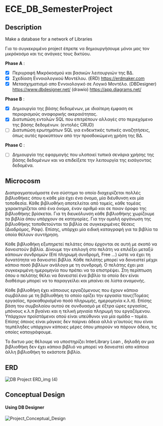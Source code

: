 # ECE_DB_SemesterProject

## Description
  Make a database for a network of Libraries
  
  Για το συγκεκριμένο project έπρεπε να δημιουργήσουμε μόνοι μας τον μικρόκοσμο και τις ανάγκες τους δικτύου.
  
  **Phase A** :
  - [x] Περιγραφή Μικρόκοσμού και βασικών λειτουργιών της ΒΔ.
  - [x] Σχεδίαση Εννοιολογικού Μοντέλου. (ERD) https://erdmaker.com
  - [x] Μετασχηματισμό απο Εννοιολογικό σε Λογικό Μοντέλο. (DBDesigner) https://www.dbdesigner.net/ (drawio) https://app.diagrams.net/
  
  **Phase B** :
  - [x] Δημιουργία της βάσης δεδομένων, με ιδιαίτερη έμφαση σε περιορισμούς αναφορικής ακεραιότητας.
  - [x] Διατυπώση εντολών SQL που επιτρέπουν αλλαγές στο περιεχόμενο της βάσης δεδομένων. (εντολές CRUD)
  - [ ] Διατυπώση ερωτημάτων SQL για ενδεικτικές τυπικές αναζητήσεις, όπως αυτές προκύπτουν από την προσδοκώμενη χρήση της ΒΔ.
  
  **Phase C** :
  - [ ] Δημιουργία της εφαρμογής που υλοποιεί τυπικά σενάρια χρήσης της βάσης δεδομένων και να επιδείξετε την λειτουργία της εισάγοντας δεδομένα.

## Microcosm
Διαπραγματευόμαστε ένα σύστημα το οποίο διαχειρίζεται πολλές βιβλιοθήκες όπου η κάθε μία έχει ένα όνομα, μία διέυθυνση και μία τοποθεσία. Κάθε βιβλιοθήκη αποτελείται από τομείς, κάθε τομέας χαρακτηρίζεται από ένα όνομα, έναν αριθμό και σε ποιον όροφο της  βιβλιοθήκης βρίσκεται. Για τη διευκόλυνση κάθε βιβλιοθήκης χωρίζουμε τα βιβλία όπου υπάρχουν σε κατηγορίες. Για την ομαλή οργάνωση της βιβλιοθήκης τοποθετούνται τα βιβλία σε συγκεκριμένες θέσεις (Διαδρόμος, Ράφι).  Επίσης, υπάρχει μία ειδική καταγραφή για τα βιβλία τα οποία θέλουν συντήρηση.

Κάθε βιβλιοθήκη εξυπηρετεί πελάτες όπου έρχονται σε αυτή με σκοπό να δανειστούν βιβλία. Δίνουμε την επιλογή στο πελάτη να επιλέξει μεταξύ κάποιων συνδρομών (Επί πληρωμή συνδρομή, Free …) ώστε να έχει τη δυνατότητα να δανειστεί βιβλία. Κάθε πελάτης μπορεί να δανειστεί μέχρι κάποιο ποσό βιβλίων ανάλογα με τη συνδρομή. Ο πελάτης έχει μια συγκεκριμένη ημερομηνία που πρέπει να τα επιστρέψει. Στη περίπτωση όπου ο πελάτης θέλει να δανειστεί ένα βιβλίο το οποίο δεν είναι διαθέσιμο μπορεί να το παραγγείλει και μπαίνει σε λίστα αναμονής. 

Κάθε βιβλιοθήκη έχει κάποιους εργαζόμενους που έχουν κάποιο συμβόλαιο με τη βιβλιοθήκη το οποίο ορίζει την εργασία τους(Τομέας εργασίας, προκαθορισμένο ποσό πληρωμής, ημερομηνία κ.λ.π). Επίσης βάση του συμβολαίου αυτού σε συνδυασμό με έξτρα ώρες εργασίας, μπόνους κ.λ.π βγαίνει και η τελική μηνιαία πληρωμή του εργαζόμενου. Υπάρχουν προϊστάμενοι οπού είναι υπεύθυνοι για μία ομάδα – τομέα. Επίσης όποιος είναι μάγκας δεν παίρνει άδεια αλλά γι’αυτούς που είναι τεμπέληδες υπάρχουν κάποιες μέρες όπου μπορούν να πάρουν άδεια, τις οποίες καταγράφουμε.

Το δικτυο μας θέλουμε να υποστηρίζει InterLibrary Loan , δηλαδή αν μια βιβλιοθήκη δεν έχει κάποιο βιβλιό να μπορεί να δανειστεί απο κάποια άλλη βιβλιοθήκη το εκάστοτε βιβλίο.

## ERD 
![DB Project ERD_img (4)](https://user-images.githubusercontent.com/62079690/147151090-55a1725e-3613-430c-b7a2-2b29ab933cfe.jpg)

## Conceptual Design 
#### Using **DB Designer**
![Project_Conceptual_Design](https://user-images.githubusercontent.com/62079690/148118946-8242ce48-2933-4dc4-b022-28477d9cc8f8.png)
